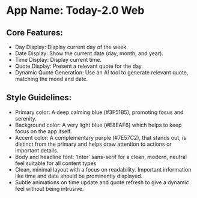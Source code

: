 # **App Name**: Today-2.0 Web

## Core Features:

- Day Display: Display current day of the week.
- Date Display: Show the current date (day, month, and year).
- Time Display: Display current time.
- Quote Display: Present a relevant quote for the day.
- Dynamic Quote Generation: Use an AI tool to generate relevant quote, matching the mood and date.

## Style Guidelines:

- Primary color: A deep calming blue (#3F51B5), promoting focus and serenity.
- Background color: A very light blue (#E8EAF6) which helps to keep focus on the app itself.
- Accent color: A complementary purple (#7E57C2), that stands out, is distinct from the primary and helps draw attention to actions or important details.
- Body and headline font: 'Inter' sans-serif for a clean, modern, neutral feel suitable for all content types
- Clean, minimal layout with a focus on readability. Important information like time and date should be prominently displayed.
- Subtle animations on time update and quote refresh to give a dynamic feel without being intrusive.